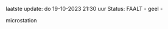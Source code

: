 laatste update: 
do 19-10-2023 21:30   uur 
Status: FAALT - geel - 
<div class="service Y">microstation</div>